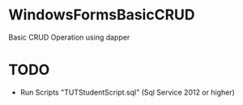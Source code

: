 # WindowsFormsBasicCRUD
Basic CRUD Operation using dapper

# TODO
* Run Scripts "TUTStudentScript.sql" (Sql Service 2012 or higher)
